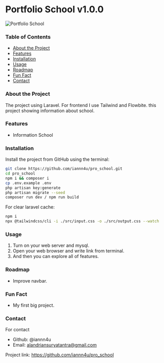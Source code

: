 # Portfolio School v1.0.0

![Portfolio School](public/images/preview.png)

### Table of Contents

-   [About the Project](#about-the-project)
-   [Features](#features)
-   [Installation](#installation)
-   [Usage](#usage)
-   [Roadmap](#roadmap)
-   [Fun Fact](#fun-fact)
-   [Contact](#contact)

### About the Project

The project using Laravel. For frontend I use Tailwind and Flowbite. this project showing information about school.

### Features

-   Information School

### Installation

Install the project from GitHub using the terminal:

```bash
git clone https://github.com/iannn4u/pro_school.git
cd pro_school
npm i && composer i
cp .env.example .env
php artisan key:generate
php artisan migrate --seed
composer run dev / npm run build
```

For clear laravel cache:

```bash
npm i
npx @tailwindcss/cli -i ./src/input.css -o ./src/output.css --watch
```

### Usage

1. Turn on your web server and mysql.
2. Open your web browser and write link from terminal.
3. And then you can explore all of features.

### Roadmap

-   Improve navbar.

### Fun Fact

-   My first big project.

### Contact

For contact

-   Github: @iannn4u
-   Email: alandriansuryatantra@gmail.com

Project link: https://github.com/iannn4u/pro_school
